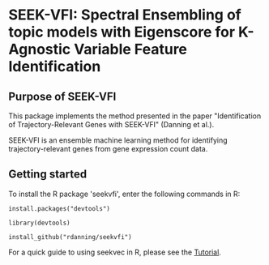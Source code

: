 # SEEK-VFI: Spectral Ensembling of topic models with Eigenscore for K-Agnostic Variable Feature Identification

## Purpose of SEEK-VFI

This package implements the method presented in the paper "Identification of Trajectory-Relevant Genes with SEEK-VFI" (Danning et al.).

SEEK-VFI is an ensemble machine learning method for identifying trajectory-relevant genes from gene expression count data.

## Getting started
To install the R package 'seekvfi', enter the following commands in R:

`install.packages("devtools")`

`library(devtools)`

`install_github("rdanning/seekvfi")`

For a quick guide to using seekvec in R, please see the [Tutorial](https://htmlpreview.github.io/?https://github.com/rdanning/seekvfi/blob/main/vignettes/tutorial.html).
